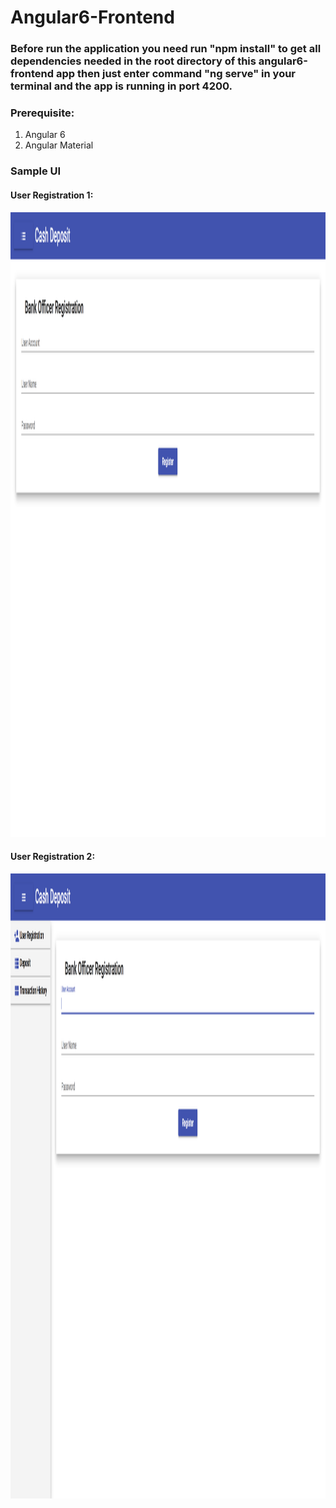 # Angular6-Frontend

### Before run the application you need run "npm install" to get all dependencies needed in the root directory of this angular6-frontend app then just enter command "ng serve" in your terminal and the app is running in port 4200.

### Prerequisite:
1. Angular 6
2. Angular Material

### Sample UI
#### User Registration 1:
<div>
<img src="./assets/user_registration1.png" height="1000pt" width="1800pt"/>
</div>

#### User Registration 2:
<div>
<img src="./assets/user_registration2.png" height="1000pt" width="1800pt"/>
</div>

<!--#### Deposit 1:
<div>
<img src="./assets/deposit.png" height="1000pt" width="1800pt"/>
</div>-->
